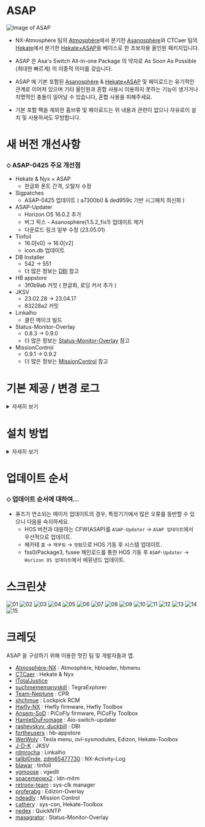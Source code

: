 ASAP
=====
![Image of ASAP](https://user-images.githubusercontent.com/89662125/222437596-ec56021f-bbf4-4326-916b-8abaa23049cd.png)


- NX-Atmosphère 팀의 [Atmosphère](https://github.com/Atmosphere-NX/Atmosphere)에서 분기한 [Asanosphère](https://github.com/Asadayot/Asanosphere)와 CTCaer 팀의 [Hekate](https://github.com/CTCaer/hekate)에서 분기한 [Hekate×ASAP](https://github.com/Asadayot/hekate)을 베이스로 한 초보자용 올인원 패키지입니다.

- ASAP 은 Asa's Switch All-in-one Package 의 약자로 As Soon As Possible (최대한 빠르게) 의 이중적 의미를 갖습니다.
- ASAP 에 기본 포함된 [Asanosphère](https://github.com/Asadayot/Asanosphere) & [Hekate×ASAP](https://github.com/Asadayot/hekate) 및 페이로드는 유기적인 관계로 이어져 있으며 기타 올인원과 혼합 사용시 이용하지 못하는 기능이 생기거나 치명적인 충돌이 일어날 수 있습니다, 혼합 사용을 피해주세요.
- 기본 포함 팩을 제외한 홈브류 및 페이로드는 위 내용과 관련이 없으니 자유로이 설치 및 사용하셔도 무방합니다.





새 버전 개선사항
=====
### ⬦ ASAP-0425 주요 개선점
 - Hekate & Nyx × ASAP
   - 한글화 폰트 간격, 오탈자 수정
 - Sigpatches
   - ASAP-0425 업데이트 ( a7300b0 & ded959c 기반 시그패치 최신화 )
 - ASAP-Updater
   - Horizon OS 16.0.2 추가
   - 버그 픽스 - Asanosphère(1.5.2_fix1) 업데이트 제거
   - 다운로드 링크 일부 수정 (23.05.01)
 - Tinfoil
   - 16.0[v0] → 16.0[v2]
   - icon.db 업데이트
 - DB Installer
   - 542 → 551
   - 더 많은 정보는 [DBI](https://github.com/rashevskyv/dbi/releases) 참고
 - HB appstore
   - 3f0b9ab 커밋 ( 한글화, 로딩 커서 추가 )
 - JKSV
   - 23.02.28 → 23.04.17
   - 83228a2 커밋
 - Linkalho
   - 클린 메이크 빌드
 - Status-Monitor-Overlay
   - 0.8.3 → 0.9.0
   - 더 많은 정보는 [Status-Monitor-Overlay](https://github.com/masagrator/Status-Monitor-Overlay/releases) 참고
 - MissionControl
   - 0.9.1 → 0.9.2 
   - 더 많은 정보는 [MissionControl](https://github.com/ndeadly/MissionControl/releases) 참고  

기본 제공 / 변경 로그
=====
<details><summary>자세히 보기</summary>

### ⬦ CFW & 부트로더
- [Asanosphère](https://github.com/Asadayot/Asanosphere)
  - 버전 표기 변경 : `HOS VER│ASAP1.5.2-0425│S/E`
  - exosphere 경로 변경 : `sd:/atmosphere/config`
  - config 폴더의 .ini 파일 한글 부연 설명 추가(주석)
  - 시리얼 변조 코드 변경 : `XAW` → `XAJ`(유럽/일본)
  - 더 많은 정보는 [Atmosphère](https://github.com/Atmosphere-NX/Atmosphere/releases) 참고.
- [Hekate×ASAP](https://github.com/Asadayot/hekate)
  - 한글화
  - 덤프 경로 변경.
  - 스크린샷 : `sd:/backup/screenshots`, 기타 : `sd:/backup`
  - ASAP 이외의 CFW에서 이용제한(충돌 및 일부 서비스 이용 불가). 
- Boot.dat & Boot.ini
  - SX OS / 모드칩 전용 필수 로더 및 설정

### ⬦ 홈브류 메뉴/로더
- [nx-hbmenu](https://github.com/Asadayot/nx-hbmenu) & [nx-hbloader](https://github.com/Asadayot/nx-hbloader)
  - 한글화.
  - 고정 위치 변경 : `sd:/atmosphere/hb` 

### ⬦ 페이로드
- [fusee.bin](https://github.com/Asadayot/Asanosphere)
- [TegraExplorer](https://github.com/Asadayot/TegraExplorer) : 4.0.1-ASAP
  - TegraExplorer 폴더 삭제, Exit/Scripts 수정, 덤프 경로 변경.
  - 스크린샷 : `sd:/backup/screenshots`, HOS 덤프 : `sd:/Firmware`, 기타 : `sd:/backup`
  - ASAP 이외의 CFW에서 일부 기능 이용제한.
- [Lockpick_RCM](https://github.com/Asadayot/Lockpick_RCM) : 1.9.10-ASAP
  - ASAP 설치시 최초 1회 prod.key 및 title.key 생성.
  - 덤프 경로 변경.
  - 스크린샷 : `sd:/backup/screenshots`
  - keys : `sd:/backup/keys`
  - ASAP 이외의 CFW에서 일부 기능 이용제한.
- [ASAP-Cleaner](https://github.com/Asadayot/CommonProblemResolver) : 1.0.1 (OLED 기기 화면 지원)
- [Hwfly-Toolbox](https://github.com/Asadayot/hwfly-toolbox) : 1.1.1 (버전 표기 오류 수정)
  - ASAP 이외의 CFW에서 일부 기능 이용제한.
- [PiCoFly-Toolbox](https://github.com/Ansem-SoD/Picofly) : 0.1, 0.2

### ⬦ 시그패치
- ASAP 용 기본 설치, 이후 ASAP-Updater 를 통하여 업데이트 가능.

### ⬦ Warmboot Mariko 캐시
- Mariko 기기용 웜부트 캐시 `wb_0c.bin ~ wb_12.bin`

### ⬦ 홈브류
- [ASAP-Updater](https://github.com/Asadayot/ASAP-updater) : 2.21.6-ASAP
- [DB Installer](https://github.com/rashevskyv/dbi) : 551, 바로가기 nsp
- [hb-appstore](https://github.com/fortheusers/hb-appstore) : 2.3.2, 한글화
- [Hekate-Toolbox/Mariko 전용 설치](https://github.com/Asadayot/Hekate-Toolbox) : 4.0.3, 한글화, 바로가기 nsp
- [JKSV](https://github.com/Asadayot/JKSV) : 2023.04.17, 매끄럽게 재번역 및 언어 고정, 바로가기 nsp
- [Linkalho](https://github.com/Asadayot/linkalho) : 2.0.2, 한글화, 바로가기 nsp
- [NX-Activity-Log](https://github.com/Asadayot/NX-Activity-Log) : 1.5.0, 매끄러운 재번역, 바로가기 nsp
- [Tinfoil](https://github.com/Asadayot/NX-Activity-Log) : 16.0 [v2], 바로가기 nsp
- [vgedit](https://github.com/Asadayot/vgedit) : 2.2, 한글화, 바로가기 nsp
- [Edizon/선택 설치](https://github.com/WerWolv/EdiZon) : 3.1.0, 바로가기 nsp
- [ldnmitm config/선택 설치](https://github.com/Asadayot/ldn_mitm) : 1.1.2
- [sys-clk manager/선택 설치](https://github.com/Asadayot/sys-clk) : 1.0.3-ASAP, 한글화, 바로가기 nsp

### ⬦ 테슬라 & 시스모듈 (선택 설치)
- [Tesla menu](https://github.com/Asadayot/Tesla-Menu) : 1.2.1-ASAP, 한글화
- [ovl-sysmodules](https://github.com/Asadayot/ovl-sysmodules) : 1.3.1-ASAP, 한글화
- [EdiZon-Overlay](https://github.com/proferabg/EdiZon-Overlay) : 1.0.5
- [MissionControl](https://github.com/ndeadly/MissionControl) : 0.9.2
- [ldn_mitm](https://github.com/Asadayot/ldn_mitm) : 1.15.0-ASAP, 한글화
- [QuickNTP](https://github.com/Asadayot/QuickNTP) : 1.2.8-ASAP, 한글화
- [Status-Monitor-Overlay](https://github.com/Asadayot/Status-Monitor-Overlay) : 0.9.0-ASAP
- [sys-clk](https://github.com/Asadayot/sys-clk) : 1.0.3-ASAP, 한글화
- [sys-con](https://github.com/cathery/sys-con) : 0.6.4

</details>

설치 방법
=====
<details><summary>자세히 보기</summary>
  
### ⬦ 기존 커스텀 펌웨어 이용 유저의 경우
- [ASAP-Updater](https://github.com/Asadayot/ASAP-updater)의 `Asano-updater_X.XX.X.zip` [Latest](https://github.com/Asadayot/ASAP-updater/releases/latest)를 내려받습니다.
- 압축 해제 후 디렉토리를 `sd:/` 최상위 경로로 붙여넣습니다.
- 스위치를 커스텀 펌웨어로 기동 후, hbmenu `앨범+R+A` 진입, `ASAP-Updater`를 실행합니다.
- `ASAP 업데이트` 항목에서 해당 사항을 선택하여 다운로드합니다.
- 다운로드 후, `뒤로` 선택하여 재기동 하며 자동 설치를 진행합니다.

### ⬦ 새 Micro SD Card 를 이용하여 설치하는 경우
- [ASAP](https://github.com/Asadayot/ASAP)의 `Install_Supporter.zip` [Latest](https://github.com/Asadayot/ASAP/releases/latest)를 내려받습니다.
- 압축 해제 후 `install.bat` 배치 파일을 실행합니다.
  - Windows의 PC 보호 팝업창이 생성되면 추가정보 → 실행 선택 후, CMD 창의 안내에 따라 진행하세요.
  - 혹은 디렉토리를 `sd:/` 최상위 경로로 모두 붙여넣습니다.
- 닌텐도 온라인 가입자 설정을 진행합니다. (선택사항)
  - 부팅화면이 표기되면 `- 볼륨 버튼` 선택하여 Hekate×ASAP으로 기동 하여 런치 메뉴로 진입, `HOS (웜부트 오류 수정)` 로 부팅합니다.
  - 설정→데이터 관리→저장 데이터 맡기기→온라인 가입자 선택→설정→저장 데이터 자동 백업/다운로드 OFF 순으로 설정합니다.
  - 설정→본체→소프트웨어 자동 업데이트 OFF→에러 정보 송신 OFF 순으로 설정합니다.
- `파티션 기반` 에뮤낸드를 생성합니다. (선택사항)
  - 부팅화면이 표기되면 `- 볼륨 버튼` 선택하여 Hekate×ASAP으로 진입합니다. 
  - 도구→SD 카드 파티션 분할→확인→에뮤낸드(RAW)-12 권장→포맷 및 분할 계속→시작→전원버튼→확인 순으로 선택하여 파티션을 분할합니다.
  - 홈메뉴로 돌아가 에뮤낸드→에뮤낸드 생성→파티션 기반→파티션 X 순으로 선택하여 자동 생성합니다.
- `파일 기반` 에뮤낸드를 생성합니다. (선택사항)
  - 부팅화면이 표기되면 `- 볼륨 버튼` 선택하여 Hekate×ASAP으로 진입합니다. 
  - 도구→SD 카드 파티션→확인→포맷 및 분할 계속→시작→전원버튼→확인 순으로 선택하여 FAT32로 포맷합니다.
  - 홈메뉴로 돌아가 에뮤낸드→에뮤낸드 생성→파일 기반 순으로 선택하여 자동 생성합니다.
- 런치 메뉴의 `Asanosphère (퓨즈 체인로드)`로 기동 후, hbmenu `앨범+R+A` 진입하여 ASAP-Updater를 실행합니다.
- `ASAP 업데이트` 항목에서 해당 사항을 선택하여 다운로드합니다.
- 다운로드 후, `뒤로` 선택하여 재기동 하며 자동 설치를 진행합니다.

### ⬦ 이용 중 알 수 없는 충돌이 발생할 시
  - Hekate×ASAP→기타런처or페이로드→`ASAP-Cleaner` 선택하여 ASAP을 `Install Supporter` 상태로 되돌립니다.
  - 이 작업은 개인파일, backup 폴더를 제외한 거의 모든 파일을 삭제 및 초기화합니다.

### ⬦ 추가 사항 설치
- `ASAP-Updater` 혹은 `Install Supporter` 를 이용한 ASAP 설치 완료 후 기호에 따라 추가 파일을 설치합니다.
  - ASAP-Updater → 추가 구성 다운로드 → '[ Mariko 유저 ] OLED 모델 전용 필수 추가파일' 선택 다운로드.
  - ASAP-Updater → 추가 구성 다운로드 → 'hekate_ipl.ini', 'firmware.bin' / 'sdloader.enc', 'update.bin' / 'sdloader.enc' / 'unlock.bin' 선택 다운로드.
  - ASAP-Updater → Horizon OS 다운로드 → '[ HOS ] XX.X.X', '[ HOS ] XX.X.X (Rebootless Update)' 선택 다운로드. 
  - ASAP-Updater → 버전교체/시그패치/ETC. → 'Signature Patches', 'Tinfoil DB', 'Tesla', 'Sysmodule', 'Homebrew' 선택 다운로드.

</details>

업데이트 순서
=====
### ⬦ 업데이트 순서에 대하여...
- 퓨즈가 연소되는 메이저 업데이트의 경우, 특정기기에서 많은 오류를 동반할 수 있으니 다음을 숙지하세요.
  - HOS 버전과 대응하는 CFW(ASAP)를 `ASAP-Updater` → `ASAP 업데이트`에서 우선적으로 업데이트.
  - 헤카테 `홈` → `재부팅` → `정펌`으로 HOS 기동 후 시스템 업데이트.
  - fss0/Package3, fusee 체인로드를 통한 HOS 기동 후 `ASAP-Updater` → `Horizon OS 업데이트`에서 에뮤낸드 업데이트.
  
  
스크린샷
=====

![01](https://user-images.githubusercontent.com/89662125/232354082-3dcc1999-0125-4dd0-9473-ac5fa91c780a.jpg)
![02](https://user-images.githubusercontent.com/89662125/232354085-933490ea-8ad4-4dff-bd6d-afdbb2426568.jpg)
![03](https://user-images.githubusercontent.com/89662125/232354086-06a23868-90e1-4a23-b263-b28b782472cc.jpg)
![04](https://user-images.githubusercontent.com/89662125/232354089-f841d021-25fd-4607-91cd-a4617432f661.jpg)
![05](https://user-images.githubusercontent.com/89662125/232354092-730990bd-a8d2-4c2c-9473-be3c4ece7b14.jpg)
![06](https://user-images.githubusercontent.com/89662125/234256902-c192053b-f9b0-41fd-b1b6-480af8e834e8.jpg)
![07](https://user-images.githubusercontent.com/89662125/232692003-ea66f56d-8f79-47c4-8e15-804279859d3b.jpg)
![08](https://user-images.githubusercontent.com/89662125/232692005-445aaa72-ee6e-439a-a5e6-01a061205f3d.jpg)
![09](https://user-images.githubusercontent.com/89662125/232691995-5ef6a162-57f5-450c-bd4c-f4fd354c79b1.jpg)
![10](https://user-images.githubusercontent.com/89662125/232691998-fdca1f98-a16a-4f62-a430-005167bfac14.jpg)
![11](https://user-images.githubusercontent.com/89662125/232354100-c77dc9fe-b2bc-4111-953c-6c56d77028ee.jpg)
![12](https://user-images.githubusercontent.com/89662125/232354103-164c9f7e-0371-4c73-a29b-fcb9292567fe.jpg)
![13](https://user-images.githubusercontent.com/89662125/232354104-53f01bd4-27b1-433c-b1fa-71c3ab3b050e.jpg)
![14](https://user-images.githubusercontent.com/89662125/232354105-615e8384-8269-4692-94f1-80305f1f87c5.jpg)
![15](https://user-images.githubusercontent.com/89662125/232354107-5bcb4e52-49d1-46e8-910e-15f4944aff04.jpg)

크레딧
=====
ASAP 을 구성하기 위해 이용한 멋진 팀 및 개발자들과 앱.
  - [Atmosphère-NX](https://github.com/Atmosphere-NX) :  Atmosphère, hbloader, hbmenu
  - [CTCaer](https://github.com/CTCaer) :  Hekate & Nyx
  - [ITotalJustice](https://github.com/ITotalJustice)
  - [suchmememanyskill](https://github.com/suchmememanyskill) :  TegraExplorer
  - [Team-Neptune](https://github.com/Team-Neptune) :  CPR
  - [shchmue](https://github.com/shchmue) :  Lockpick RCM
  - [Hwfly-NX](https://github.com/hwfly-nx) :  Hwfly firmware, Hwfly Toolbox
  - [Ansem-SoD](https://github.com/Ansem-SoD) :  PiCoFly firmware, PiCoFly Toolbox
  - [HamletDuFromage](https://github.com/HamletDuFromage) :  Aio-switch-updater
  - [rashevskyv, duckbill](https://github.com/rashevskyv) :  DBI
  - [fortheusers](https://github.com/fortheusers) :  hb-appstore
  - [WerWolv](https://github.com/WerWolv) :  Tesla menu, ovl-sysmodules, Edizon, Hekate-Toolbox
  - [J-D-K](https://github.com/J-D-K) :  JKSV
  - [rdmrocha](https://github.com/rdmrocha) :  Linkalho
  - [tallbl0nde](https://github.com/tallbl0nde), [zdm65477730](https://github.com/zdm65477730) :  NX-Activity-Log
  - [blawar](https://github.com/blawar) :  tinfoil
  - [vgmoose](https://github.com/vgmoose) :  vgedit
  - [spacemeowx2](https://github.com/spacemeowx2) :  ldn-mitm
  - [retronx-team](https://github.com/retronx-team) :  sys-clk manager
  - [proferabg](https://github.com/proferabg) :  Edizon-Overlay
  - [ndeadly](https://github.com/ndeadly) :  Mission Control
  - [cathery](https://github.com/cathery) :  sys-con, Hekate-Toolbox
  - [nedex](https://github.com/nedex) :  QuickNTP
  - [masagrator](https://github.com/masagrator) :  Status-Monitor-Overlay

